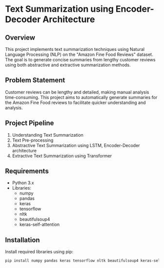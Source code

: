 # Text Summarization using Encoder-Decoder Architecture

## Overview
This project implements text summarization techniques using Natural Language Processing (NLP) on the "Amazon Fine Food Reviews" dataset. The goal is to generate concise summaries from lengthy customer reviews using both abstractive and extractive summarization methods.

## Problem Statement
Customer reviews can be lengthy and detailed, making manual analysis time-consuming. This project aims to automatically generate summaries for the Amazon Fine Food reviews to facilitate quicker understanding and analysis.

## Project Pipeline
1. Understanding Text Summarization
2. Text Pre-processing
3. Abstractive Text Summarization using LSTM, Encoder-Decoder architecture
4. Extractive Text Summarization using Transformer

## Requirements
- Python 3.x
- Libraries:
  - numpy
  - pandas
  - keras
  - tensorflow
  - nltk
  - beautifulsoup4
  - keras-self-attention

## Installation
Install required libraries using pip:
```bash
pip install numpy pandas keras tensorflow nltk beautifulsoup4 keras-self-attention